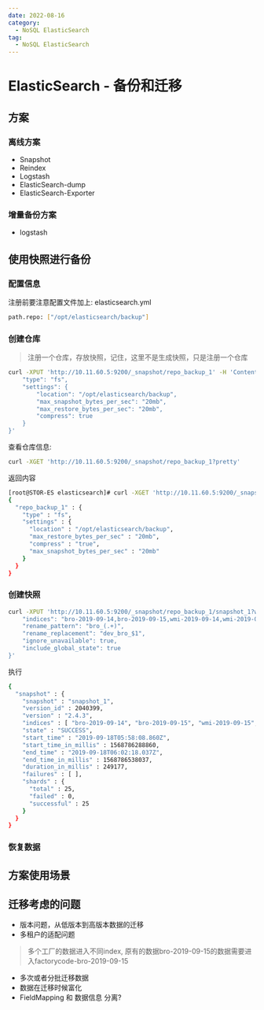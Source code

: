 ```yaml
---
date: 2022-08-16
category:
  - NoSQL ElasticSearch
tag:
  - NoSQL ElasticSearch
---
```

# ElasticSearch - 备份和迁移 

## 方案

### 离线方案

- Snapshot
- Reindex
- Logstash
- ElasticSearch-dump
- ElasticSearch-Exporter

### 增量备份方案

- logstash

## 使用快照进行备份

### 配置信息

注册前要注意配置文件加上: elasticsearch.yml

```bash
path.repo: ["/opt/elasticsearch/backup"]
```

### 创建仓库

> 注册一个仓库，存放快照，记住，这里不是生成快照，只是注册一个仓库

```bash
curl -XPUT 'http://10.11.60.5:9200/_snapshot/repo_backup_1' -H 'Content-Type: application/json' -d '{
	"type": "fs",
	"settings": {
		"location": "/opt/elasticsearch/backup",
		"max_snapshot_bytes_per_sec": "20mb",
		"max_restore_bytes_per_sec": "20mb",
		"compress": true
	}
}'
```

查看仓库信息:

```bash
curl -XGET 'http://10.11.60.5:9200/_snapshot/repo_backup_1?pretty'
```

返回内容

```bash
[root@STOR-ES elasticsearch]# curl -XGET 'http://10.11.60.5:9200/_snapshot/repo_backup_1?pretty'
{
  "repo_backup_1" : {
    "type" : "fs",
    "settings" : {
      "location" : "/opt/elasticsearch/backup",
      "max_restore_bytes_per_sec" : "20mb",
      "compress" : "true",
      "max_snapshot_bytes_per_sec" : "20mb"
    }
  }
}
```

### 创建快照

```bash
curl -XPUT 'http://10.11.60.5:9200/_snapshot/repo_backup_1/snapshot_1?wait_for_completion=true&pretty' -H 'Content-Type: application/json' -d '{
	"indices": "bro-2019-09-14,bro-2019-09-15,wmi-2019-09-14,wmi-2019-09-15,syslog-2019-09-14,sylog-2019-09-15",
	"rename_pattern": "bro_(.+)",
	"rename_replacement": "dev_bro_$1",
	"ignore_unavailable": true,
	"include_global_state": true
}'
```

执行

```bash
{
  "snapshot" : {
    "snapshot" : "snapshot_1",
    "version_id" : 2040399,
    "version" : "2.4.3",
    "indices" : [ "bro-2019-09-14", "bro-2019-09-15", "wmi-2019-09-15", "syslog-2019-09-14", "wmi-2019-09-14" ],
    "state" : "SUCCESS",
    "start_time" : "2019-09-18T05:58:08.860Z",
    "start_time_in_millis" : 1568786288860,
    "end_time" : "2019-09-18T06:02:18.037Z",
    "end_time_in_millis" : 1568786538037,
    "duration_in_millis" : 249177,
    "failures" : [ ],
    "shards" : {
      "total" : 25,
      "failed" : 0,
      "successful" : 25
    }
  }
}
```

### 恢复数据

## 方案使用场景

## 迁移考虑的问题

- 版本问题，从低版本到高版本数据的迁移
- 多租户的适配问题

> 多个工厂的数据进入不同index, 原有的数据bro-2019-09-15的数据需要进入factorycode-bro-2019-09-15

- 多次或者分批迁移数据
- 数据在迁移时候富化
- FieldMapping 和 数据信息 分离?